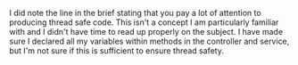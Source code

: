 I did note the line in the brief stating that you pay a lot of attention to producing thread safe code.
This isn't a concept I am particularly familiar with and I didn't have time to read up properly on the subject. I have
made sure I declared all my variables within methods in the controller and service, but I'm not sure if this is
sufficient to ensure thread safety.

